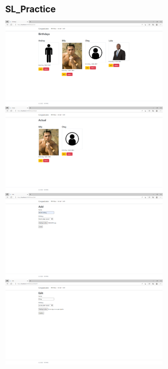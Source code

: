 # SL_Practice
 
![](images/Screenshot1.png)
![](images/Screenshot2.png)
![](images/Screenshot3.png)
![](images/Screenshot4.png)
